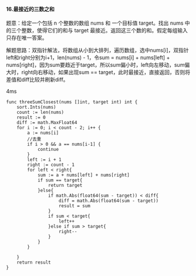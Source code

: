 #### 16.最接近的三数之和
题意：给定一个包括 n 个整数的数组 nums 和 一个目标值 target。找出 nums 中的三个整数，使得它们的和与 target 最接近。返回这三个数的和。假定每组输入只存在唯一答案。

解题思路：双指针解法，将数组从小到大排列，遍历数组，选中nums[i]，双指针left和right分别为i+1，len(nums) - 1，令sum = nums[i] + nums[left] + nums[right]，因为sum要趋近于target，所以sum偏小时，left向左移动，sum偏大时，right向右移动，如果出现sum == target，此时最接近，直接返回，否则将差值和diff比较并刷新diff。

4ms

```
func threeSumClosest(nums []int, target int) int {
	sort.Ints(nums)
	count := len(nums)
	result := 0
	diff := math.MaxFloat64
	for i := 0; i < count - 2; i++ {
		a := nums[i]
		//去重
		if i > 0 && a == nums[i-1] {
			continue
		}
		left := i + 1
		right := count - 1
		for left < right{
			sum := a + nums[left] + nums[right]
			if sum == target{
				return target
			}else{
				if math.Abs(float64(sum - target)) < diff{
					diff = math.Abs(float64(sum - target))
					result = sum
				}
				if sum < target{
					left++
				}else if sum > target{
					right--
				}
			}
		}

	}
	return result
}
```